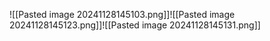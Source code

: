 ![[Pasted image 20241128145103.png]]![[Pasted image 20241128145123.png]]![[Pasted image 20241128145131.png]]